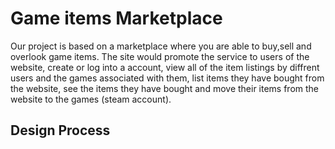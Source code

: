 # Game items Marketplace
Our project is based on a marketplace where you are able to buy,sell and overlook game items. The site would promote the service to users of the website, create or log into a account, view all of the item listings by diffrent users and the games associated with them, list items they have bought from the website, see the items they have bought and move their items from the website to the games (steam account).

## Design Process




